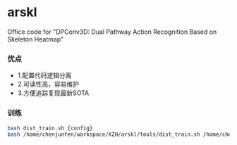 # arskl

Office code for "DPConv3D: Dual Pathway Action Recognition Based on Skeleton Heatmap"

### 优点
- 1.配置代码逻辑分离
- 2.可读性高，容易维护
- 3.方便追踪复现最新SOTA

### 训练
```bash
bash dist_train.sh {config}
bash /home/chenjunfen/workspace/XZH/arskl/tools/dist_train.sh /home/chenjunfen/workspace/XZH/arskl/configs/resnet18d_cifar10_timm.py
```